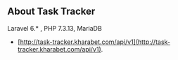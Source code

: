 ## About Task Tracker

Laravel 6.* , PHP 7.3.13, MariaDB 

- [http://task-tracker.kharabet.com/api/v1](http://task-tracker.kharabet.com/api/v1).



